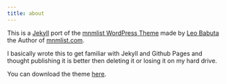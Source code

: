 ```yaml
---
title: about
---
```

This is a [Jekyll] port of the [mnmlist WordPress Theme] made by [Leo Babuta] the Author of [mnmlist.com].

I basically wrote this to get familiar with Jekyll and Github Pages and thought publishing it is better then deleting it or losing it on my hard drive.

You can download the theme [here].

[Jekyll]: https://jekyllrb.com/
[mnmlist WordPress Theme]: http://mnmlist.com/theme/
[Leo Babuta]: http://leobabauta.com/
[mnmlist.com]: http://mnmlist.com/
[here]: https://github.com/bernikr/mnmlist-theme
